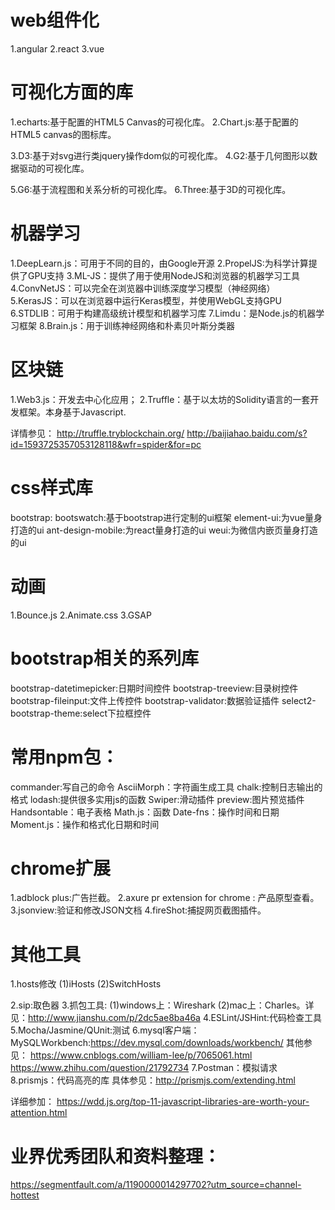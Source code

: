 # web组件化
  1.angular
  2.react
  3.vue

# 可视化方面的库
  1.echarts:基于配置的HTML5 Canvas的可视化库。
  2.Chart.js:基于配置的HTML5 canvas的图标库。

  3.D3:基于对svg进行类jquery操作dom似的可视化库。
  4.G2:基于几何图形以数据驱动的可视化库。

  5.G6:基于流程图和关系分析的可视化库。
  6.Three:基于3D的可视化库。
  
# 机器学习
  1.DeepLearn.js：可用于不同的目的，由Google开源
  2.PropelJS:为科学计算提供了GPU支持
  3.ML-JS：提供了用于使用NodeJS和浏览器的机器学习工具
  4.ConvNetJS：可以完全在浏览器中训练深度学习模型（神经网络）
  5.KerasJS：可以在浏览器中运行Keras模型，并使用WebGL支持GPU
  6.STDLIB：可用于构建高级统计模型和机器学习库
  7.Limdu：是Node.js的机器学习框架
  8.Brain.js：用于训练神经网络和朴素贝叶斯分类器

# 区块链
  1.Web3.js：开发去中心化应用；
  2.Truffle：基于以太坊的Solidity语言的一套开发框架。本身基于Javascript.


  详情参见：
    http://truffle.tryblockchain.org/
    http://baijiahao.baidu.com/s?id=1593725357053128118&wfr=spider&for=pc

# css样式库
  bootstrap:
  bootswatch:基于bootstrap进行定制的ui框架
  element-ui:为vue量身打造的ui
  ant-design-mobile:为react量身打造的ui
  weui:为微信内嵌页量身打造的ui
  
# 动画
  1.Bounce.js
  2.Animate.css
  3.GSAP

# bootstrap相关的系列库
  bootstrap-datetimepicker:日期时间控件
  bootstrap-treeview:目录树控件
  bootstrap-fileinput:文件上传控件
  bootstrap-validator:数据验证插件
  select2-bootstrap-theme:select下拉框控件

# 常用npm包：
  commander:写自己的命令
  AsciiMorph：字符画生成工具
  chalk:控制日志输出的格式
  lodash:提供很多实用js的函数
  Swiper:滑动插件
  preview:图片预览插件
  Handsontable：电子表格
  Math.js：函数
  Date-fns：操作时间和日期
  Moment.js：操作和格式化日期和时间

# chrome扩展
  1.adblock plus:广告拦截。
  2.axure pr extension for chrome : 产品原型查看。
  3.jsonview:验证和修改JSON文档
  4.fireShot:捕捉网页截图插件。

# 其他工具
  1.hosts修改
    (1)iHosts
    (2)SwitchHosts

  2.sip:取色器
  3.抓包工具:
    (1)windows上：Wireshark
    (2)mac上：Charles。详见：http://www.jianshu.com/p/2dc5ae8ba46a
  4.ESLint/JSHint:代码检查工具
  5.Mocha/Jasmine/QUnit:测试
  6.mysql客户端：
    MySQLWorkbench:https://dev.mysql.com/downloads/workbench/ 
    其他参见：
      https://www.cnblogs.com/william-lee/p/7065061.html
      https://www.zhihu.com/question/21792734
  7.Postman：模拟请求
  8.prismjs：代码高亮的库
    具体参见：http://prismjs.com/extending.html



详细参加：
  https://wdd.js.org/top-11-javascript-libraries-are-worth-your-attention.html

# 业界优秀团队和资料整理：
  https://segmentfault.com/a/1190000014297702?utm_source=channel-hottest
  




